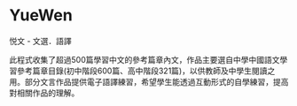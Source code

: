 YueWen
======

悦文 - 文選．語譯

此程式收集了超過500篇學習中文的參考篇章內文，作品主要選自中學中國語文學習參考篇章目錄(初中階段600篇、高中階段321篇)，以供教師及中學生閱讀之用。部分文言作品提供電子語譯練習，希望學生能透過互動形式的自學練習，提高對相關作品的理解。
